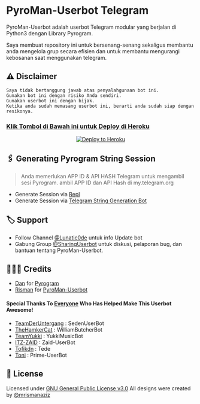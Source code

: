 # PyroMan-Userbot Telegram

PyroMan-Userbot adalah userbot Telegram modular yang berjalan di Python3 dengan Library Pyrogram.

Saya membuat repository ini untuk bersenang-senang sekaligus membantu anda mengelola grup secara efisien dan untuk membantu mengurangi kebosanan saat menggunakan telegram.

## ⚠️ Disclaimer

```
Saya tidak bertanggung jawab atas penyalahgunaan bot ini.
Gunakan bot ini dengan risiko Anda sendiri.
Gunakan userbot ini dengan bijak.
Ketika anda sudah memasang userbot ini, berarti anda sudah siap dengan resikonya.
```
<h3 align='center">Klik tombol di Bawah ini untuk deploy di bot 
<p align='center"><a href="htttps://t.me/XTZ_HerokuBot?start=bXJpc21hbmF6aXovUHlyb01hbi1Vc2VyYm90IG1haW4           
<h3 align="center">Klik Tombol di Bawah ini untuk Deploy di Heroku</h3>
<p align="center"><a href="https://risman.vercel.app/deploy-pyro.html"><img src="https://www.herokucdn.com/deploy/button.png" alt="Deploy to Heroku" target="_blank"/></a></p>

## 🖇 Generating Pyrogram String Session
    
> Anda memerlukan APP ID & API HASH Telegram untuk mengambil sesi Pyrogram. ambil APP ID dan API Hash di my.telegram.org
- Generate Session via <a href="https://repl.it/@mrismanaziz/stringen?lite=1&outputonly=1">Repl</a>
- Generate Session via <a href="https://t.me/StringManRobot">Telegram String Generation Bot</a>

## 🏷 Support

- Follow Channel [@Lunatic0de](https://t.me/Lunatic0de) untuk info Update bot 
- Gabung Group [@SharingUserbot](https://t.me/SharingUserbot) untuk diskusi, pelaporan bug, dan bantuan tentang PyroMan-Userbot.

## 👨🏻‍💻 Credits
-  [Dan](https://github.com/delivrance) for [Pyrogram](https://github.com/pyrogram/pyrogram)
-  [Risman](https://github.com/mrismanaziz) for [PyroMan-Userbot](https://github.com/mrismanaziz/PyroMan-Userbot)

#### Special Thanks To [Everyone](https://github.com/mrismanaziz/PyroMan-Userbot/graphs/contributors) Who Has Helped Make This Userbot Awesome!
-  [TeamDerUntergang](https://github.com/TeamDerUntergang/Telegram-SedenUserBot) : SedenUserBot
-  [TheHamkerCat](https://github.com/TheHamkerCat/WilliamButcherBot) : WilliamButcherBot
-  [TeamYukki](https://github.com/TeamYukki/YukkiMusicBot) : YukkiMusicBot
-  [ITZ-ZAID](https://github.com/ITZ-ZAID) : Zaid-UserBot
-  [Tofikdn](https://github.com/tofikdn) : Tede
-  [Toni](https://github.com/Toni880) : Prime-UserBot

## 📑 License
Licensed under [GNU General Public License v3.0](https://github.com/mrismanaziz/PyroMan-Userbot/blob/Man-Userbot/LICENSE) All designs were created by [@mrismanaziz](https://github.com/mrismanaziz)
